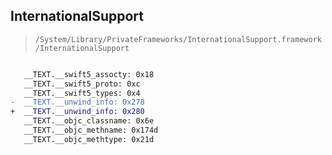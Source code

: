 ## InternationalSupport

> `/System/Library/PrivateFrameworks/InternationalSupport.framework/InternationalSupport`

```diff

   __TEXT.__swift5_assocty: 0x18
   __TEXT.__swift5_proto: 0xc
   __TEXT.__swift5_types: 0x4
-  __TEXT.__unwind_info: 0x278
+  __TEXT.__unwind_info: 0x280
   __TEXT.__objc_classname: 0x6e
   __TEXT.__objc_methname: 0x174d
   __TEXT.__objc_methtype: 0x21d

```
